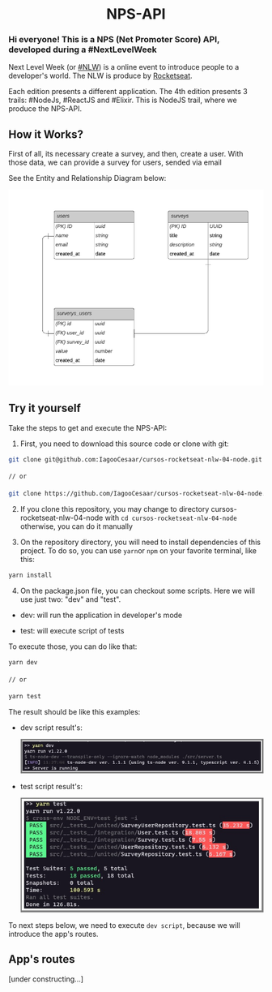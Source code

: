 <h1 align="center">NPS-API</h1>

<h3>Hi everyone! This is a NPS (Net Promoter Score) API, developed during a #NextLevelWeek</h3>

Next Level Week (or [#NLW](https://twitter.com/hashtag/nlw?src=hashtag_click)) is a online event to introduce people to a developer's world. The NLW is produce by [Rocketseat](https://rocketseat.com.br/).

Each edition presents a different application. The 4th edition presents 3 trails: #NodeJs, #ReactJS and #Elixir. This is NodeJS trail, where we produce the NPS-API.

<h2>How it Works?</h2>

First of all, its necessary create a survey, and then, create a user. With those data, we can provide a survey for users, sended via email

See the Entity and Relationship Diagram below:

![Entity and Relationship Diagram](https://github.com/IagooCesaar/cursos-rocketseat-nlw-04-node/blob/main/.github/DER.png?raw=true)

<h2>Try it yourself</h2>

Take the steps to get and execute the NPS-API:

1. First, you need to download this source code or clone with git:

```bash
git clone git@github.com:IagooCesaar/cursos-rocketseat-nlw-04-node.git

// or

git clone https://github.com/IagooCesaar/cursos-rocketseat-nlw-04-node.git
```

2. If you clone this repository, you may change to directory cursos-rocketseat-nlw-04-node with `cd cursos-rocketseat-nlw-04-node` otherwise, you can do it manually

3. On the repository directory, you will need to install dependencies of this project. To do so, you can use `yarn`or `npm` on your favorite terminal, like this:

```bash
yarn install
```

4. On the package.json file, you can checkout some scripts. Here we will use just two: "dev" and "test".

- dev: will run the application in developer's mode

- test: will execute script of tests

To execute those, you can do like that:

```bash
yarn dev

// or

yarn test
```

The result should be like this examples:

- dev script result's:

  ![dev script result's](https://github.com/IagooCesaar/cursos-rocketseat-nlw-04-node/blob/main/.github/dev-script-result.jpg?raw=true)

- test script result's:

  ![test script result's](https://github.com/IagooCesaar/cursos-rocketseat-nlw-04-node/blob/main/.github/test-script-result.jpg?raw=true)

To next steps below, we need to execute `dev script`, because we will introduce the app's routes.

<h2>App's routes</h2>

[under constructing...]
